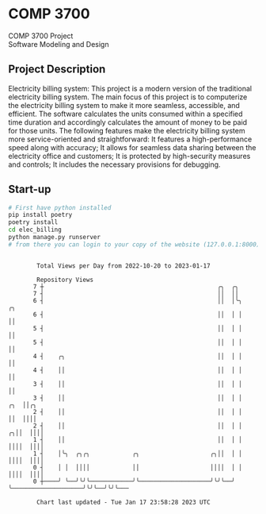 # COMP 3700
COMP 3700 Project  
Software Modeling and Design
## Project Description
Electricity billing system: This project is a modern version of the traditional electricity billing system. The main focus of this project is to computerize the electricity billing system to make it more seamless, accessible, and efficient. The software calculates the units consumed within a specified time duration and accordingly calculates the amount of money to be paid for those units. The following features make the electricity billing system more service-oriented and straightforward: It features a high-performance speed along with accuracy; It allows for seamless data sharing between the electricity office and customers; It is protected by high-security measures and controls; It includes the necessary provisions for debugging.

## Start-up
```bash
# First have python installed
pip install poetry
poetry install
cd elec_billing
python manage.py runserver
# from there you can login to your copy of the website (127.0.0.1:8000), default creds are admin/admin
```

```

        Total Views per Day from 2022-10-20 to 2023-01-17

        Repository Views
       7 ┼                                                 ╭╮  ╭╮
       7 ┤                                                 ││  ││
       6 ┤                                                 ││  │╰╮                          ╭╮
       6 ┤                                                 ││  │ │                          ││
       5 ┤                                                 ││  │ │                          ││
       5 ┤                                                 ││  │ │                          ││
       4 ┤    ╭╮                                           ││  │ │                          ││
       4 ┤    ││                                           ││  │ │                          ││
       3 ┤    ││                                           ││  │ │                          ││
       3 ┤    ││                                           ││  │ │                      ╭╮  ││╭╮
       2 ┤    ││                                           ││  │ │                      ││  ││││
       2 ┤    ││                                           ││  │ │                    ╭╮││  ││││
       1 ┤    ││                                           ││  │ │                    ││││  ││││
       1 ┤    │╰╮  ╭╮╭╮            ╭╮                    ╭╮││  │ │                    ││││  ││││
       0 ┤    │ │  ││││            ││                    ││││  │ │                    ││││  ││││
       0 ┼────╯ ╰──╯╰╯╰────────────╯╰────────────────────╯╰╯╰──╯ ╰────────────────────╯╰╯╰──╯╰╯╰───

        Chart last updated - Tue Jan 17 23:58:28 2023 UTC
        
```
